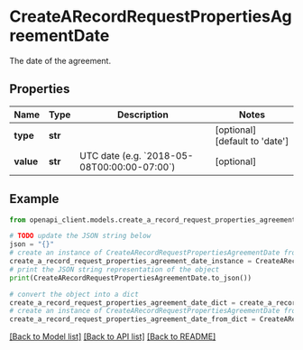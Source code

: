 # CreateARecordRequestPropertiesAgreementDate

The date of the agreement.

## Properties

Name | Type | Description | Notes
------------ | ------------- | ------------- | -------------
**type** | **str** |  | [optional] [default to 'date']
**value** | **str** | UTC date (e.g. &#x60;2018-05-08T00:00:00-07:00&#x60;) | [optional] 

## Example

```python
from openapi_client.models.create_a_record_request_properties_agreement_date import CreateARecordRequestPropertiesAgreementDate

# TODO update the JSON string below
json = "{}"
# create an instance of CreateARecordRequestPropertiesAgreementDate from a JSON string
create_a_record_request_properties_agreement_date_instance = CreateARecordRequestPropertiesAgreementDate.from_json(json)
# print the JSON string representation of the object
print(CreateARecordRequestPropertiesAgreementDate.to_json())

# convert the object into a dict
create_a_record_request_properties_agreement_date_dict = create_a_record_request_properties_agreement_date_instance.to_dict()
# create an instance of CreateARecordRequestPropertiesAgreementDate from a dict
create_a_record_request_properties_agreement_date_from_dict = CreateARecordRequestPropertiesAgreementDate.from_dict(create_a_record_request_properties_agreement_date_dict)
```
[[Back to Model list]](../README.md#documentation-for-models) [[Back to API list]](../README.md#documentation-for-api-endpoints) [[Back to README]](../README.md)


